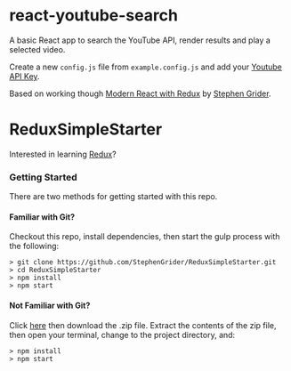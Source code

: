 # react-youtube-search

A basic React app to search the YouTube API, render results and play a selected video.

Create a new `config.js` file from `example.config.js` and add your [Youtube API Key](https://developers.google.com/youtube/v3/getting-started).

Based on working though [Modern React with Redux](https://www.udemy.com/react-redux/learn/v4/overview) by [Stephen Grider](https://github.com/StephenGrider).

# ReduxSimpleStarter

Interested in learning [Redux](https://www.udemy.com/react-redux/)?

### Getting Started

There are two methods for getting started with this repo.

#### Familiar with Git?
Checkout this repo, install dependencies, then start the gulp process with the following:

```
> git clone https://github.com/StephenGrider/ReduxSimpleStarter.git
> cd ReduxSimpleStarter
> npm install
> npm start
```

#### Not Familiar with Git?
Click [here](https://github.com/StephenGrider/ReactStarter/releases) then download the .zip file.  Extract the contents of the zip file, then open your terminal, change to the project directory, and:

```
> npm install
> npm start
```
